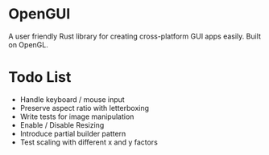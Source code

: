 # OpenGUI
A user friendly Rust library for creating cross-platform GUI apps easily. Built on OpenGL.

# Todo List
* Handle keyboard / mouse input
* Preserve aspect ratio with letterboxing
* Write tests for image manipulation
* Enable / Disable Resizing
* Introduce partial builder pattern
* Test scaling with different x and y factors
